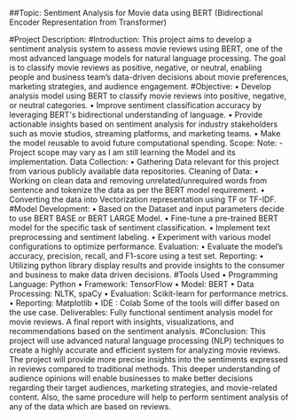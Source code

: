 ##Topic: Sentiment Analysis for Movie data using BERT (Bidirectional Encoder
Representation from Transformer)



#Project Description:
#Introduction:
This project aims to develop a sentiment analysis system to assess movie reviews
using BERT, one of the most advanced language models for natural language
processing. The goal is to classify movie reviews as positive, negative, or neutral,
enabling people and business team’s data-driven decisions about movie preferences,
marketing strategies, and audience engagement.
#Objective:
• Develop analysis model using BERT to classify movie reviews into positive,
negative, or neutral categories.
• Improve sentiment classification accuracy by leveraging BERT's bidirectional
understanding of language.
• Provide actionable insights based on sentiment analysis for industry stakeholders
such as movie studios, streaming platforms, and marketing teams.
• Make the model reusable to avoid future computational spending.
Scope:
Note: - Project scope may vary as I am still learning the Model and its implementation.
Data Collection:
• Gathering Data relevant for this project from various publicly available data
repositories.
Cleaning of Data:
• Working on clean data and removing unrelated/unrequired words from sentence
and tokenize the data as per the BERT model requirement.
• Converting the data into Vectorization representation using TF or TF-IDF.
#Model Development:
• Based on the Dataset and input parameters decide to use BERT BASE or BERT
LARGE Model.
• Fine-tune a pre-trained BERT model for the specific task of sentiment
classification.
• Implement text preprocessing and sentiment labeling.
• Experiment with various model configurations to optimize performance.
Evaluation:
• Evaluate the model’s accuracy, precision, recall, and F1-score using a test set.
Reporting:
• Utilizing python library display results and provide insights to the consumer and
business to make data driven decisions.
#Tools Used
• Programming Language: Python
• Framework: TensorFlow
• Model: BERT
• Data Processing: NLTK, spaCy
• Evaluation: Scikit-learn for performance metrics.
• Reporting: Matplotlib
• IDE : Colab
Some of the tools will differ based on the use case.
Deliverables:
Fully functional sentiment analysis model for movie reviews.
A final report with insights, visualizations, and recommendations based on the
sentiment analysis.
#Conclusion:
This project will use advanced natural language processing (NLP) techniques to create
a highly accurate and efficient system for analyzing movie reviews. The project will
provide more precise insights into the sentiments expressed in reviews compared to
traditional methods. This deeper understanding of audience opinions will enable
businesses to make better decisions regarding their target audiences, marketing
strategies, and movie-related content.
Also, the same procedure will help to perform sentiment analysis of any of the data
which are based on reviews.
